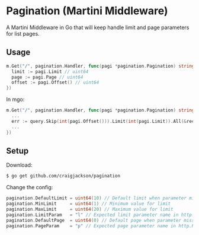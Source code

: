 Pagination (Martini Middleware)
===============================

A Martini Middleware in Go that will keep handle limit and page parameters for list pages.

Usage
-----
```go
m.Get("/", pagination.Handler, func(pagi *pagination.Pagination) string {
  limit := pagi.Limit // uint64
  page := pagi.Page // uint64
  offset := pagi.Offset() // uint64
})
```

In mgo:

```go
m.Get("/", pagination.Handler, func(pagi *pagination.Pagination) string {
  ...
  err := query.Skip(int(pagi.Offset())).Limit(int(pagi.Limit)).All(&records)
  ...
})
```

Setup
-----

Download:

```sh
$ go get github.com/craigjackson/pagination
```

Change the config:

```go
pagination.DefaultLimit = uint64(10) // Default limit when parameter missing/invalid
pagination.MinLimit     = uint64(1) // Minimum value for limit
pagination.MaxLimit     = uint64(20) // Maximum value for limit
pagination.LimitParam   = "l" // Expected limit parameter name in http.Request.FormValue
pagination.DefaultPage  = uint64(0) // Default page when parameter missing/invalid
pagination.PageParam    = "p" // Expected page parameter name in http.Request.FormValue
```

